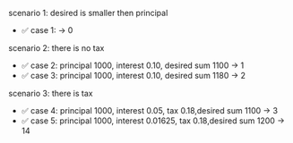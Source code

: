 scenario 1: desired is smaller then principal

- ✅ case 1: -> 0

scenario 2: there is no tax

- ✅ case 2: principal 1000, interest 0.10, desired sum 1100 -> 1
- ✅ case 3: principal 1000, interest 0.10, desired sum 1180 -> 2

scenario 3: there is tax

- ✅ case 4: principal 1000, interest 0.05, tax 0.18,desired sum 1100 -> 3
- ✅ case 5: principal 1000, interest 0.01625, tax 0.18,desired sum 1200 -> 14
